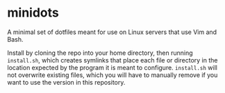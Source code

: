 # minidots

A minimal set of dotfiles meant for use on Linux servers that use Vim and Bash.

Install by cloning the repo into your home directory, then running `install.sh`, which creates symlinks that place each file or directory in the location expected by the program it is meant to configure.
`install.sh` will not overwrite existing files, which you will have to manually remove if you want to use the version in this repository.
